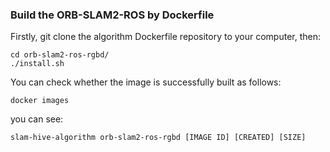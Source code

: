 ### Build the ORB-SLAM2-ROS by Dockerfile
Firstly, git clone the algorithm Dockerfile repository to your computer, then:
```
cd orb-slam2-ros-rgbd/
./install.sh
```
You can check whether the image is successfully built as follows:
```
docker images
```
you can see:
```
slam-hive-algorithm orb-slam2-ros-rgbd [IMAGE ID] [CREATED] [SIZE]
```

